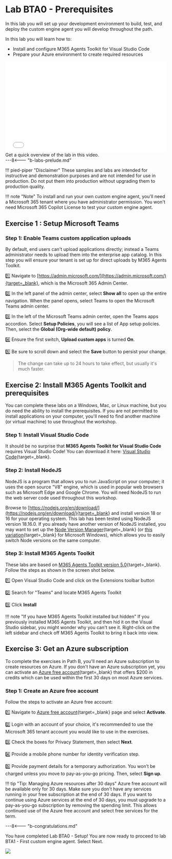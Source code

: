 # Lab BTA0 - Prerequisites

In this lab you will set up your development environment to build, test, and deploy the custom engine agent you will develop throughout the path.

In this lab you will learn how to:

- Install and configure M365 Agents Toolkit for Visual Studio Code
- Prepare your Azure environment to create required resources

<div class="lab-intro-video">
    <div style="flex: 1; min-width: 0;">
        <iframe  src="//www.youtube.com/embed/Onk04pehtjE" frameborder="0" allowfullscreen style="width: 100%; aspect-ratio: 16/9;">          
        </iframe>
          <div>Get a quick overview of the lab in this video.</div>
    </div>
    <div style="flex: 1; min-width: 0;">
        ---8<--- "b-labs-prelude.md"
    </div>
</div>

!!! pied-piper "Disclaimer"
    These samples and labs are intended for instructive and demonstration purposes and are not intended for use in production. Do not put them into production without upgrading them to production quality.

!!! note "Note"
    To install and run your own custom engine agent, you'll need a Microsoft 365 tenant where you have administrator permission. You won't need Microsoft 365 Copilot License to test your custom engine agent.

## Exercise 1 : Setup Microsoft Teams

### Step 1: Enable Teams custom application uploads

By default, end users can't upload applications directly; instead a Teams administrator needs to upload them into the enterprise app catalog. In this step you will ensure your tenant is set up for direct uploads by M365 Agents Toolkit.

1️⃣ Navigate to [https://admin.microsoft.com/](https://admin.microsoft.com/){target=_blank}, which is the Microsoft 365 Admin Center.

2️⃣ In the left panel of the admin center, select **Show all** to open up the entire navigation. When the panel opens, select Teams to open the Microsoft Teams admin center.

3️⃣ In the left of the Microsoft Teams admin center, open the Teams apps accordion. Select **Setup Policies**, you will see a list of App setup policies. Then, select the **Global (Org-wide default) policy**.

4️⃣ Ensure the first switch, **Upload custom apps** is turned **On**.

5️⃣ Be sure to scroll down and select the **Save** button to persist your change.

> The change can take up to 24 hours to take effect, but usually it's much faster.

<cc-end-step lab="bta0" exercise="1" step="1" />

## Exercise 2: Install M365 Agents Toolkit and prerequisites

You can complete these labs on a Windows, Mac, or Linux machine, but you do need the ability to install the prerequisites. If you are not permitted to install applications on your computer, you'll need to find another machine (or virtual machine) to use throughout the workshop.

### Step 1: Install Visual Studio Code

It should be no surprise that **M365 Agents Toolkit for Visual Studio Code** requires Visual Studio Code! You can download it here: [Visual Studio Code](https://code.visualstudio.com/download){target=_blank}.

<cc-end-step lab="bta0" exercise="2" step="1" />

### Step 2: Install NodeJS

NodeJS is a program that allows you to run JavaScript on your computer; it uses the open source "V8" engine, which is used in popular web browsers such as Microsoft Edge and Google Chrome. You will need NodeJS to run the web server code used throughout this workshop.

Browse to [https://nodejs.org/en/download/](https://nodejs.org/en/download/){target=_blank} and install version 18 or 16 for your operating system. This lab has been tested using NodeJS version 18.16.0. If you already have another version of NodeJS installed, you may want to set up the [Node Version Manager](https://github.com/nvm-sh/nvm){target=_blank} (or [this variation](https://github.com/coreybutler/nvm-windows){target=_blank} for Microsoft Windows), which allows you to easily switch Node versions on the same computer.

<cc-end-step lab="bta0" exercise="2" step="2" />

### Step 3: Install M365 Agents Toolkit

These labs are based on [M365 Agents Toolkit version 5.0](https://marketplace.visualstudio.com/items?itemName=TeamsDevApp.ms-teams-vscode-extension){target=_blank}.
Follow the steps as shown in the screen shot below.

1️⃣ Open Visual Studio Code and click on the Extensions toolbar button

2️⃣ Search for "Teams" and locate M365 Agents Toolkit

3️⃣ Click **Install**

!!! note "If you have M365 Agents Toolkit installed but hidden"
    If you previously installed M365 Agents Toolkit, and then hid it on the Visual Studio sidebar, you might wonder why you can't see it. Right-click on the left sidebar and check off M365 Agents Toolkit to bring it back into view.

<cc-end-step lab="bta0" exercise="2" step="3" />

## Exercise 3: Get an Azure subscription

To complete the exercises in Path B, you'll need an Azure subscription to create resources on Azure. If you don't have an Azure subscription yet, you can activate an [Azure free account](https://azure.microsoft.com/en-us/pricing/offers/ms-azr-0044p){target=_blank} that offers $200 in credits which can be used within the first 30 days on most Azure services.

### Step 1: Create an Azure free account

Follow the steps to activate an Azure free account:

1️⃣ Navigate to [Azure free account](https://azure.microsoft.com/en-us/pricing/offers/ms-azr-0044p){target=_blank} page and select **Activate**.

2️⃣ Login with an account of your choice, it's recommended to use the Microsoft 365 tenant account you would like to use in the exercises.

3️⃣ Check the boxes for Privacy Statement, then select **Next**.

4️⃣ Provide a mobile phone number for identity verification step.

5️⃣ Provide payment details for a temporary authorization. You won’t be charged unless you move to pay-as-you-go pricing. Then, select **Sign up**.

!!! tip "Tip: Managing Azure resources after 30 days"
    Azure free account will be available only for 30 days. Make sure you don't have any services running in your free subscription at the end of 30 days. If you want to continue using Azure services at the end of 30 days, you must upgrade to a pay-as-you-go subscription by removing the spending limit. This allows continued use of the Azure free account and select free services for the term.

<cc-end-step lab="bta0" exercise="3" step="1" />

---8<--- "b-congratulations.md"

You have completed Lab BTA0 - Setup!
You are now ready to proceed to lab BTA1 - First custom engine agent. Select Next.

<cc-next url="../01-custom-engine-agent" />

<img src="https://m365-visitor-stats.azurewebsites.net/copilot-camp/custom-engine/teams-ai/00-prerequisites" />
